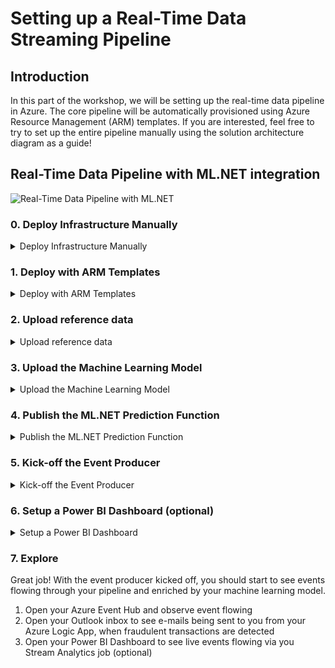 # Setting up a Real-Time Data Streaming Pipeline

## Introduction
In this part of the workshop, we will be setting up the real-time data pipeline in Azure. The core pipeline will be automatically provisioned using Azure Resource Management (ARM) templates. If you are interested, feel free to try to set up the entire pipeline manually using the solution architecture diagram as a guide!

## Real-Time Data Pipeline with ML.NET integration
![Real-Time Data Pipeline with ML.NET](https://github.com/aslotte/mldotnet-real-time-data-streaming-workshop/blob/master/instructions/images/Solution%20Architecture%20-%20ML.NET.png)

### 0. Deploy Infrastructure Manually
<details>
  <summary>Deploy Infrastructure Manually</summary>
  <p>

**The explicit guidance for this section is intentionally kept at a mimimum. This is so that you more effectively can sharpen you Azure skills! No need to worry if you were not able to fully set up the infrastructure manually. You can automatically set it up using the provided ARM templates in step 1.**

#### 0.1 Deploy Event Hubs </br>
- Open your [Azure Portal](https://portal.azure.com)
- Click on "Create a resource" (top-left corner)
- Search for "Event Hubs"
- Click "Create"
- Enter a unique name (e.g. transaction-eh-yourname)
- Select a pricing tier
- Select an existing resource group or create a new one 
- Click "Create"

Once the deployment is complete, navigate to the Event Hub namespace you just created.
- In your Event Hub namespace, click the "+Event Hub" button in the top-middle of your screen
- Name the first Event Hub **transaction-eh**
- Click "Create"
- Again in your Event Hub namespace, click the "+Event Hub" button in the top-middle of your screen
- Name the second Event Hub **transaction-enriched-eh**
- Click "Create"

#### 0.2 Deploy Storage Account </br>
- Open your [Azure Portal](https://portal.azure.com)
- Click on "Create a resource" (top-left corner)
- Search for "Storage account"
- Click "Create"
- Select an existing resource group or create a new one 
- Enter a unique name (e.g. mlmodelyourname)
- Click "Review + create"
- Click "Create"

Once the deployment is complete, navigate to the Storage Account you just created.
- In your Storage Account, click "Blobs"
- Click on the "+Container" button in the top-middle of the screen
- Name the first container **model**
- Click "OK"
- Again in your Storage Container, "+Container" button in the top-middle of the screen
- Name the second container **reference**

#### 0.3 Deploy Service Bus Queue </br>
- Open your [Azure Portal](https://portal.azure.com)
- Click on "Create a resource" (top-left corner)
- Search for "Service Bus"
- Click "Create"
- Enter a unique name (e.g fraudalertsyourname)
- Select a pricing tier
- Select an existing resource group or create a new one 
- Click "Create"

Once the deployment is complete, navigate to the Service Bus namespace you just created.
- In your Service Bus, click on the "+Queue+ button in the top-middle of the screen
- Name the queue **fraudulent-transactions**
- Click "Create"

#### 0.4 Deploy Logic App </br>
- Open your [Azure Portal](https://portal.azure.com)
- Click on "Create a resource" (top-left corner)
- Search for "Logic App"
- Click "Create"
- Enter a unique name (e.g fraudulent-notifier-yourname)
- Select an existing resource group or create a new one 
- Click "Create"

Once the deployment is complete, navigate to the Logic App you just created.
- Click on the "Logic App Designer" in the menu to the left
- Click on the "Blank Logic App" tile
- In the search input box for connectors, search for "Service Bus"
- Click on the "Service Bus" option in the returned results
- Select the first option in the new list, named "When a message is received in a queue (auto-complete)
- Name the connection **servicebus**
- Select your service bus namespace in the list 
- Select the RootManagedSharedAccessKey
- Click "Create"
- In the drop-down, select your previously created queue, called **fraudulent-transactions**
- Change the polling internval to once every second
- Click "New Step"
- In the search input box for the next step, search for "Outlook"
- In the returned result, select the "Outlook.com" option
- In the list of options, select "Send an email"
- Sign-in to your Outlook account
- Set the following values </br>
**To:** @{json(base64toString(triggerBody()['ContentData']))['email']} </br>
**Subject:** Alert: Fraudulent Transaction Detected </br>
**Body:** A Fraudulent Transaction was discovered, your account has been locked. The transactions was of type @{json(base64toString(triggerBody()['ContentData']))['Type']}  originating from @{json(base64toString(triggerBody()['ContentData']))['NameDest']} </br>
- In the top-left corner, click "Save"

#### 0.5 Deploy Function App </br>
- Open your [Azure Portal](https://portal.azure.com)
- Click on "Create a resource" (top-left corner)
- Search for "Function App"
- Click "Create"
- Enter a unique name (e.g prediction-function-yourname)
- Select an existing resource group or create a new one 
- Click "Create"

#### 0.6 Deploy Stream Analytics Job </br>
- Open your [Azure Portal](https://portal.azure.com)
- Click on "Create a resource" (top-left corner)
- Search for "Stream Analytics job"
- Click "Create"
- Enter a unique name (e.g fraud-analytics-yourname)
- Select an existing resource group or create a new one 
- Click "Create"

Once the deployment is complete, navigate to the Stream Analytics job you just created.

**To add inputs**
- Click on "Inputs" in the menu to the left
- Click on the "Add Stream Input" button in the top-middle of the screen
- In the dropdown, select "Event Hub"
- Name the input **transactions**
- Select your previously created event hub namespace
- Select the event hub named **transaction-enriched-eh**
- Click "Save"
- Click on the "Add Reference Input" button in the top-middle of the screen
- Select Blob Storage
- Name the input **reference**
- Select the previously created storage account
- Select to use the existing container named **reference**
- Enter the following for path pattern: reference-data.json
- Click "Save"

**To add an output**
- Click on "Outputs" in the menu to the left
- Click on the button "Add" in the top-middle of the screen
- In the dropdown, select "Service Bus queue"
- Name the output **fraudulent**
- Select the previously created service bus namespace
- Click "Save"

**To add the query**
- Click on "Query" in the menu to the left
- Copy paste the following [query](https://github.com/aslotte/mldotnet-real-time-data-streaming-workshop/blob/master/src/real-time-data-streaming/stream-analytics/fraudulent-query.txt)
- Click "Save query"

To start the job, click on "Overview" in the menu to the left, and click "Start"

 </p>
</details>

### 1. Deploy with ARM Templates
<details>
  <summary>Deploy with ARM Templates</summary>
  <p>

**This step is only required if we skipped step 0**

#### 1.1 Deploy ARM Template
- Navigate to [deploy an ARM template](https://portal.azure.com/#create/Microsoft.Template)
- Click on **Build your own Template in the Editor** ![editor](https://github.com/aslotte/mldotnet-real-time-data-streaming-workshop/blob/master/instructions/images/azure-custom-deploy.PNG) </br>
- Copy and paste the [ARM Template](https://github.com/aslotte/mldotnet-real-time-data-streaming-workshop/blob/master/src/real-time-data-streaming/deploy/pipeline-with-mldotnet.json)
- Click **Save**

#### 1.2 Enter valid parameter values
- Select to create a new resource group and enter a name
- Enter a notification e-mail to be used (needs to be an Outlook or Office365 e-mail)
![final](https://github.com/aslotte/mldotnet-real-time-data-streaming-workshop/blob/master/instructions/images/azure-custom-deploy-final.PNG) </br>

#### 1.3. Deploy
Select to agree with terms and conditions and click **Purchase** to trigger the deployment.
The deployment will take about 3-5 minutes to complete.
</br>
#### 1.4. Authenticate accounts
The ARM template will successfully set up the required infrastructure, but it will require you to authenticate your Outlook credentials manually.

##### 1.4.1 Authenticate Outlook Notifier 
- Navigate to your Azure Logic App (fraudulent-notifier)
- Click on **Edit** ![logic app](https://github.com/aslotte/mldotnet-real-time-data-streaming-workshop/blob/master/instructions/images/azure-edit-logic-app.png) </br>
- Click on the Outlook connection step and then the invalid connection symbol ![invalidconnection](https://github.com/aslotte/mldotnet-real-time-data-streaming-workshop/blob/master/instructions/images/azure-invalid-outlook.png) </br>
- Log-in with your credentials
- Navigate back to the Logic App overview page
- Click **Enable** to enable your trigger (if not already enabled)    
  </p>
</details>

### 2. Upload reference data
<details>
  <summary>Upload reference data</summary>
  <p>
    
#### 2.1 Upload reference data
The real-time pipeline utilizes reference data to enrich the stream. 
In this particular case we will be enriching the stream with information about where to send an notification e-mail in case the model detects a fraudulant transaction.

To upload the reference data, please do the following:
- In VS Code, open a new terminal window ![terminal](https://github.com/aslotte/mldotnet-real-time-data-streaming-workshop/blob/master/instructions/images/vscode-open-terminal.png) </br>
- In the terminal window, execute the following command to open the `reference-data.json` file </br> 
`code C:\mldotnet-real-time-data-streaming-workshop\src\real-time-data-streaming\stream-analytics\reference-data.json`![refData](https://github.com/aslotte/mldotnet-real-time-data-streaming-workshop/blob/master/instructions/images/vscode-reference-data.PNG)
- In `reference-data.json`, do a "Find All" and replace the current e-mail with the one you would like to get notifications too.
- In Azure, navigate to your storage account starting with mlmodel and select **Blobs** ![storageAccount](https://github.com/aslotte/mldotnet-real-time-data-streaming-workshop/blob/master/instructions/images/azure-storage-blob.png)
- Select the container named **reference**
- Click on **Upload** and browse to, and upload the `reference-data.json` file. ![upload](https://github.com/aslotte/mldotnet-real-time-data-streaming-workshop/blob/master/instructions/images/azure-storage-upload.png)

  </p>
</details>

### 3. Upload the Machine Learning Model

<details>
  <summary>Upload the Machine Learning Model</summary>
  <p>
    
You can either upload your previously trained model or a pre-trained model found [here](https://github.com/aslotte/mldotnet-real-time-data-streaming-workshop/tree/master/src/machine-learning/model) to Azure.

To upload the model:
- In Azure, navigate to your storage account starting with mlmodel and select **Blobs** ![storageAccount](https://github.com/aslotte/mldotnet-real-time-data-streaming-workshop/blob/master/instructions/images/azure-storage-blob.png)
- Select the container named **model**
- Click on **Upload** and browse to, and upload the `MLModel.zip` file. ![upload](https://github.com/aslotte/mldotnet-real-time-data-streaming-workshop/blob/master/instructions/images/azure-storage-upload.png)

</p>
</details>

### 4. Publish the ML.NET Prediction Function
<details>
  <summary>Publish the ML.NET Prediction Function</summary>
  <p>
   
All incoming transactions gets evaluated to determine if they are fraudulent or not, based on our trained Machine Learning Model.
This prediction occurs in an Azure Function that needs to get deployed to Azure.

To deploy the Azure Function from VS Code, please follow the steps listed below:

   - In VS Code, open a new terminal window ![terminal](https://github.com/aslotte/mldotnet-real-time-data-streaming-workshop/blob/master/instructions/images/vscode-open-terminal.png) </br> 
   - In the terminal window, execute the following command to navigate to the folder of the solution.</br>`cd C:\mldotnet-real-time-data-streaming-workshop\src\real-time-data-streaming\fraud-prediction-function`
   - In the terminal window, execute the following command to open the folder in VS Code `code . -r`
   - In the menu to the left, select the Azure symbol (at the bottom-left of the menu)
   - Click **Sign-in to Azure** and sign in with your Azure credentials </br>
   - In the top left, click on the up-arrow to **Deploy to Function App**
![deployToAzure](https://github.com/aslotte/mldotnet-real-time-data-streaming-workshop/blob/master/instructions/images/publish-function-vs-code-publish.png)
   - Select your Azure Subscription
   - Select your created Function App
   - If asked to update the Function App's run-time, select **Yes**
   - When asked if you're sure that you want to deploy the Function App, select **Yes**
   ![deploymentConfirm](https://github.com/aslotte/mldotnet-real-time-data-streaming-workshop/blob/master/instructions/images/vscode-deploy-function-confirm.PNG)
   
  </p>
</details>

### 5. Kick-off the Event Producer
<details>
  <summary>Kick-off the Event Producer</summary>
  <p>
    
#### 5.1 How to Kick-off the Event Producer
A streaming pipeline does not do much without events to process. 
In this workshop we will utilize an artifical event producer as a real-time event source for transaction data is difficult to find.

To start the event producer, please follow the steps below.

   - In VS Code, open a new terminal window ![terminal](https://github.com/aslotte/mldotnet-real-time-data-streaming-workshop/blob/master/instructions/images/vscode-open-terminal.png) </br> 
   - In the terminal window, execute the following command to navigate to the folder of the solution.</br>`cd C:\mldotnet-real-time-data-streaming-workshop\src\real-time-data-streaming\transaction-simulator\TransactionSimulator`</br> 
   - In the terminal window, execute the following command to open the folder in VS Code `code . -r`</br> 
   - Navigate to your transaction-eh event hub namespace in Azure![ehnamespace](https://github.com/aslotte/mldotnet-real-time-data-streaming-workshop/blob/master/instructions/images/azure-event-hub-namespace.png)</br> 
   - In the menu to the left, click **Shared Access Policies**</br> 
   - Click on the **RootManagedShareAccessKey**</br> 
   - Copy the primary connection string to clipboard</br> 
![eh-keys](https://github.com/aslotte/mldotnet-real-time-data-streaming-workshop/blob/master/instructions/images/eh-access-keys.png)
   - Navigate back to VS Code</br> 
   - Open the solutions `appsettings.json` file
   ![appSettings](https://github.com/aslotte/mldotnet-real-time-data-streaming-workshop/blob/master/instructions/images/vscode-appconfig.PNG)</br> 
   - Set the parameter `EventHubConnectionString` to the copied value</br> 
   - To start sending events to the event-hub, build and run the solution by pressing F5.</br>     
  </p>  
</details>

### 6. Setup a Power BI Dashboard (optional)
<details>
  <summary>Setup a Power BI Dashboard</summary>
  <p>
    
Please follow the steps below to get started with Power BI.</br>

**Note - this step is optional and only possible to complete if you possess a work or school account. It's not possible to create a Power BI account with a @gmail or @outlook address.**

#### 6.1 Create a Power BI Account
1. Navigate to https://powerbi.com 
2. Click on **Start Free**![start](https://github.com/aslotte/mldotnet-real-time-data-streaming-workshop/blob/master/instructions/images/powerbi-create.PNG)
3. Follow the provided instructions

#### 6.2 Create a Power BI Output
To output data from Azure Stream Analytics, we'll need to create an output.
1. Navigate to your Stream Analytics Job in Azure
2. Stop the job if it is running
3. Click on **Outputs** ![streamAnalytics](https://github.com/aslotte/mldotnet-real-time-data-streaming-workshop/blob/master/instructions/images/azure-stream-analytics.png)
4. Select to add an output and select Power BI in the list ![output](https://github.com/aslotte/mldotnet-real-time-data-streaming-workshop/blob/master/instructions/images/azure-stream-analytics-add-output.png)
5. Enter **powerbi** as output name
6. Enter **fraudulent** as dataset and table name ![output1](https://github.com/aslotte/mldotnet-real-time-data-streaming-workshop/blob/master/instructions/images/azure-add-powerbi-output.PNG)
7. Click **Authorize**
8. Provide your Power BI credentials
9. Click **Save**
10. In the menu to the left, select **Query**
11. Uncomment the Power BI query ![output1](https://github.com/aslotte/mldotnet-real-time-data-streaming-workshop/blob/master/instructions/images/azure-stream-analytics-query.PNG)
12. Save the changes
13. Go back to **Overview** and start the Stream Analytics Job

#### 6.3 Creating a dashboard
To create a dashboard, please follow the steps below:
1. Navigate to https://app.powerbi.com/ 
2. Sign-in to your account
3. Select to create a new dashboard in the top-right corner
4. In the dashboard, select **+Add tile**. 
5. For the tile type, select **Custom Streaming Data**
![tile](https://github.com/aslotte/mldotnet-real-time-data-streaming-workshop/blob/master/instructions/images/powerbi-add-tile.PNG)
6. Select the dataset the Stream Analytics job created for you, named **fraudulent**
7. Select the type of tile you would like to create and which values to display
![tile](https://github.com/aslotte/mldotnet-real-time-data-streaming-workshop/blob/master/instructions/images/powerbi-add-custom-tile.PNG)

#### 6.4 Example Dashboard
![Fraudulent](https://github.com/aslotte/mldotnet-real-time-data-streaming-workshop/blob/master/instructions/images/powerbi-example.PNG)
    
  </p>
</details>

### 7. Explore
Great job! With the event producer kicked off, you should start to see events flowing through your pipeline and enriched by your machine learning model. 

1. Open your Azure Event Hub and observe event flowing
2. Open your Outlook inbox to see e-mails being sent to you from your Azure Logic App, when fraudulent transactions are detected
3. Open your Power BI Dashboard to see live events flowing via you Stream Analytics job (optional)
